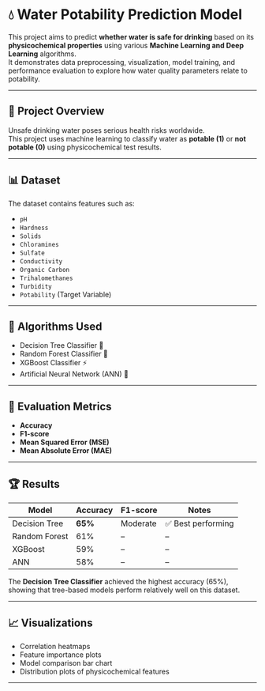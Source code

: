 # 💧 Water Potability Prediction Model

This project aims to predict **whether water is safe for drinking** based on its **physicochemical properties** using various **Machine Learning and Deep Learning** algorithms.  
It demonstrates data preprocessing, visualization, model training, and performance evaluation to explore how water quality parameters relate to potability.

---

## 📘 Project Overview

Unsafe drinking water poses serious health risks worldwide.  
This project uses machine learning to classify water as **potable (1)** or **not potable (0)** using physicochemical test results.

---

## 📊 Dataset

The dataset contains features such as:

- `pH`
- `Hardness`
- `Solids`
- `Chloramines`
- `Sulfate`
- `Conductivity`
- `Organic Carbon`
- `Trihalomethanes`
- `Turbidity`
- `Potability` (Target Variable)

---

## 🧠 Algorithms Used

- Decision Tree Classifier 🌳  
- Random Forest Classifier 🌲  
- XGBoost Classifier ⚡  
- Artificial Neural Network (ANN) 🧩  

---

## 🧾 Evaluation Metrics

- **Accuracy**  
- **F1-score**  
- **Mean Squared Error (MSE)**  
- **Mean Absolute Error (MAE)**  

---

## 🏆 Results

| Model | Accuracy | F1-score | Notes |
|--------|-----------|----------|--------|
| Decision Tree | **65%** | Moderate | ✅ Best performing |
| Random Forest | 61% | – | – |
| XGBoost | 59% | – | – |
| ANN | 58% | – | – |

The **Decision Tree Classifier** achieved the highest accuracy (65%), showing that tree-based models perform relatively well on this dataset.

---

## 📈 Visualizations

- Correlation heatmaps  
- Feature importance plots  
- Model comparison bar chart  
- Distribution plots of physicochemical features  

---


